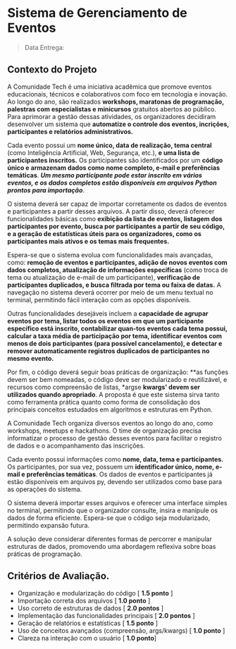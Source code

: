 # Sistema de Gerenciamento de Eventos
> Data Entrega: 
> 
## Contexto do Projeto
A Comunidade Tech é uma iniciativa acadêmica que promove eventos educacionais, técnicos e colaborativos com foco em tecnologia e inovação. Ao longo do ano, são realizados **workshops, maratonas de programação, palestras com especialistas e minicursos** gratuitos abertos ao público. Para aprimorar a gestão dessas atividades, os organizadores decidiram desenvolver um sistema que **automatize o controle dos eventos, incrições, participantes e relatórios administrativos.** 

Cada evento possui um **nome único, data de realização, tema central** (como Inteligência Artificial, Web, Segurança, etc.), **e uma lista de participantes inscritos.** Os participantes são identificados por um **código único e armazenam dados como nome completo, e-mail e preferências temáticas**. ***Um mesmo participante pode estar inscrito em vários eventos, e os dados completos estão disponíveis em arquivos Python prontos para importação***.

O sistema deverá ser capaz de importar corretamente os dados de eventos e participantes a partir desses arquivos. A partir disso, deverá oferecer funcionalidades básicas como **exibição da lista de eventos, listagem dos participantes por evento, busca por participantes a partir de seu código, e a geração de estatísticas úteis para os organizadores, como os participantes mais ativos e os temas mais frequentes.**

Espera-se que o sistema evolua com funcionalidades mais avançadas, como: **remoção de eventos e participantes, adição de novos eventos com dados completos, atualização de informações específicas** (como troca de tema ou atualização de e-mail de um participante), **verificação de participantes duplicados, e busca filtrada por tema ou faixa de datas.** A navegação no sistema deverá ocorrer por meio de um menu textual no terminal, permitindo fácil interação com as opções disponíveis.

Outras funcionalidades desejáveis incluem a **capacidade de agrupar eventos por tema, listar todos os eventos em que um participante específico está inscrito, contabilizar quan-tos eventos cada tema possui, calcular a taxa média de participação por tema, identificar eventos com menos de dois participantes (para possível cancelamento), e detectar e remover automaticamente registros duplicados de participantes no mesmo evento.**

Por fim, o código deverá seguir boas práticas de organização: **as funções devem ser bem nomeadas, o código deve ser modularizado e reutilizável, e recursos como compreensão de listas, *argse **kwargs' devem ser utilizados quando apropriado**. A proposta é que este sistema sirva tanto como ferramenta prática quanto como forma de consolidação dos principais conceitos estudados em algoritmos e estruturas em Python.

A Comunidade Tech organiza diversos eventos ao longo do ano, como workshops, meetups e hackathons. O time de organização precisa informatizar o processo de gestão desses eventos para facilitar o registro de dados e o acompanhamento das inscrições.

Cada evento possui informações como **nome, data, tema e participantes.** Os participantes, por sua vez, possuem um **identificador único, nome, e-mail e preferências temáticas**. Os dados de eventos e participantes já estão disponíveis em arquivos py, devendo ser utilizados como base para as operações do sistema.

O sistema deverá importar esses arquivos e oferecer uma interface simples no terminal, permitindo que o organizador consulte, insira e manipule os dados de forma eficiente. Espera-se que o código seja modularizado, permitindo expansão futura.

A solução deve considerar diferentes formas de percorrer e manipular estruturas de dados, promovendo uma abordagem reflexiva sobre boas práticas de programação.

## Critérios de Avaliação.

 - Organização e modularização do código [ **1.5 ponto** ] 
 - Importação correta dos arquivos [ **1.0 ponto** ] 
 - Uso correto de estruturas de dados [ **2.0 pontos** ] 
 - Implementação das funcionalidades principais [ **2.0 pontos** ]  
 -  Geração de relatórios e estatísticas [ **1.5 ponto** ]
 -  Uso de conceitos avançados (compreensão, args/kwargs) [ **1.0 ponto** ]
 - Clareza na interação com o usuário [ **1.0 ponto**]
      
